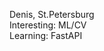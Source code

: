 Denis, St.Petersburg  
Interesting: ML/CV  
Learning: FastAPI  


<!---
IvDen/IvDen is a ✨ special ✨ repository because its `README.md` (this file) appears on your GitHub profile.
You can click the Preview link to take a look at your changes.
--->

